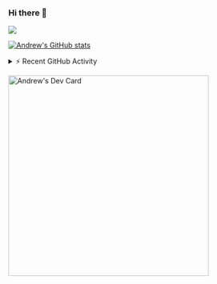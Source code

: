 ### Hi there 👋
![](https://komarev.com/ghpvc/?username=hi5ae&label=PROFILE+VIEWS&style=for-the-badge&color=brightgreen)



[![Andrew's GitHub stats](https://github-readme-stats.vercel.app/api?username=hi5a)](https://github.com/anuraghazra/github-readme-stats)

<details>
  <summary>⚡ Recent GitHub Activity</summary>
  <br/>
<a href="https://github.com/ashutosh00710/github-readme-activity-graph"><img alt="Andrew's Activity Graph" src="https://activity-graph.herokuapp.com/graph/?username=hi5a&bg_color=fff&color=000&line=00E676&point=000&hide_border=true" /></a>
</details>





<a href="https://app.daily.dev/hi5a"><img src="https://api.daily.dev/devcards/56cdfd46daed4d56a55a3bcfd5b7d6d8.png?r=jz1" width="400" alt="Andrew's Dev Card"/></a>

<!--
**hi5a/hi5a** is a ✨ _special_ ✨ repository because its `README.md` (this file) appears on your GitHub profile.

Here are some ideas to get you started:

- 🔭 I’m currently working on ...
- 🌱 I’m currently learning ...
- 👯 I’m looking to collaborate on ...
- 🤔 I’m looking for help with ...
- 💬 Ask me about ...
- 📫 How to reach me: ...
- 😄 Pronouns: ...
- ⚡ Fun fact: ...
-->
